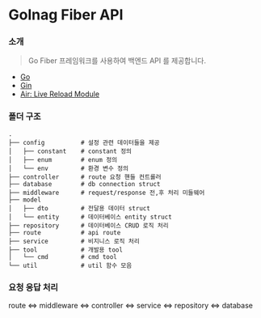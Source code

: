 # Golnag Fiber API

### 소개

> Go Fiber 프레임워크를 사용하여 백엔드 API 를 제공합니다.

- [Go](https://go.dev)
- [Gin](https://gin-gonic.com/)
- [Air: Live Reload Module](https://github.com/cosmtrek/air)

### 폴더 구조

```
.
├── config          # 설정 관련 데이터들을 제공
│   ├── constant    # constant 정의
│   ├── enum        # enum 정의
│   └── env         # 환경 변수 정의
├── controller      # route 요청 핸들 컨트롤러
├── database        # db connection struct
├── middleware      # request/response 전,후 처리 미들웨어
├── model
│   ├── dto         # 전달용 데이터 struct
│   └── entity      # 데이터베이스 entity struct
├── repository      # 데이터베이스 CRUD 로직 처리
├── route           # api route
├── service         # 비지니스 로직 처리
├── tool            # 개발용 tool
│   └── cmd         # cmd tool
└── util            # util 함수 모음
```

### 요청 응답 처리
route <=> middleware <=> controller <=> service <=> repository <=> database
